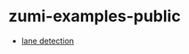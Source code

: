 # zumi-examples-public

- [lane detection](https://github.com/KimHeekon/zumi-examples-public/tree/main/lane_detection)

